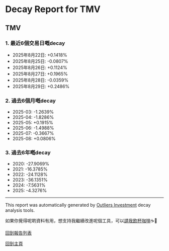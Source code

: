 # Decay Report for TMV

## TMV

### 1. 最近6個交易日嘅decay

- 2025年8月22日: +0.1418%
- 2025年8月25日: -0.0807%
- 2025年8月26日: +0.1124%
- 2025年8月27日: +0.1965%
- 2025年8月28日: -0.0359%
- 2025年8月29日: +0.2486%

### 2. 過去6個月嘅decay

- 2025-03: -1.2639%
- 2025-04: -1.8286%
- 2025-05: +0.1915%
- 2025-06: -1.4988%
- 2025-07: -0.3667%
- 2025-08: +0.0806%

### 3. 過去6年嘅decay

- 2020: -27.9069%
- 2021: -16.3785%
- 2022: -24.1128%
- 2023: -36.1351%
- 2024: -7.5631%
- 2025: -4.3276%

------------------------------
This report was automatically generated by [Outliers Investment](https://outliersecon.github.io/Outliers-Investment/) decay analysis tools.

如果你覺得呢啲資料有用，想支持我繼續改進呢個工具，可以[請我飲杯咖啡](https://buymeacoffee.com/outliersecon)☕🙏

[回到報告列表](https://outliersecon.github.io/Outliers-Investment/reports/reports_public)

[回到主頁](https://outliersecon.github.io/Outliers-Investment/)